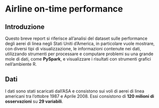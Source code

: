 # Airline on-time performance

## Introduzione
Questo breve report si riferisce all’analisi del dataset sulle performance degli aerei di linea negli Stati Uniti
d’America, in particolare vuole mostrare, con diversi tipi di visualizzazione, le informazioni contenute nei
dati, utilizzando strumenti per processare e computare problemi su una grande mole di dati, come **PySpark**, e
visualizzare i risultati con strumenti grafici nell’ambiente R.

## Dati
I dati sono stati scaricati dall’ASA e consistono sui voli di aerei di linea americani tra l’ottobre 1987 e Aprile
2008. Essi consistono di **120 milioni di osservazioni** su **29 variabili**.
